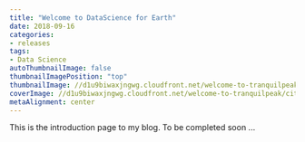 ```yaml
---
title: "Welcome to DataScience for Earth"
date: 2018-09-16
categories:
- releases
tags:
- Data Science
autoThumbnailImage: false
thumbnailImagePosition: "top"
thumbnailImage: //d1u9biwaxjngwg.cloudfront.net/welcome-to-tranquilpeak/city-750.jpg
coverImage: //d1u9biwaxjngwg.cloudfront.net/welcome-to-tranquilpeak/city.jpg
metaAlignment: center
---
```

This is the introduction page to my blog. To be completed soon ...
